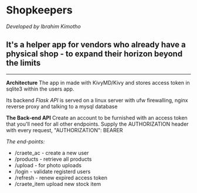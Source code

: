# Shopkeepers

*Developed by Ibrahim Kimotho*

## It's a helper app for vendors who already have a physical shop - to expand their horizon beyond the limits

_____
**Architecture**
The app in made with KivyMD/Kivy and stores access token in sqlite3 within the users app.

Its backend *Flask API* is served on a linux server with ufw firewalling, nginx reverse proxy and talking to a mysql database

**The Back-end API**
Create an account to be furnished with an access token that you'll need for all other endpoints.
Supply the AUTHORIZATION header with every request, "AUTHORIZATION": BEARER <acces-token>

*The end-points:*
- /craete_ac - create a new user
- /products - retrieve all products
- /upload - for photo uploads
- /login - validate registerd users
- /refresh - renew expired access token
- /craete_item upload new stock item
